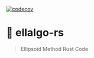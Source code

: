 [![codecov](https://codecov.io/gh/luk036/ellalgo-rs/branch/main/graph/badge.svg?token=KZnX3rl1gV)](https://codecov.io/gh/luk036/ellalgo-rs)

# 🏉 ellalgo-rs

> Ellipsoid Method Rust Code

